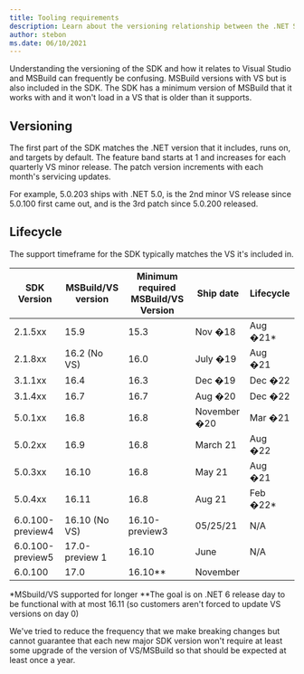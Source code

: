 ```yaml
---
title: Tooling requirements
description: Learn about the versioning relationship between the .NET SDK and MSBuild/VS.
author: stebon
ms.date: 06/10/2021
---
```

Understanding the versioning of the SDK and how it relates to Visual Studio and MSBuild can frequently be confusing. MSBuild versions with VS but is also included in the SDK. The SDK has a minimum version of MSBuild that it works with and it won't load in a VS that is older than it supports.

## Versioning

The first part of the SDK matches the .NET version that it includes, runs on, and targets by default.  The feature band starts at 1 and increases for each quarterly VS minor release.  The patch version increments with each month's servicing updates.

For example, 5.0.203 ships with .NET 5.0, is the 2nd minor VS release since 5.0.100 first came out, and is the 3rd patch since 5.0.200 released.

## Lifecycle

The support timeframe for the SDK typically matches the VS it's included in.

| SDK Version      | MSBuild/VS version | Minimum required MSBuild/VS Version | Ship date    | Lifecycle |
|------------------|--------------------|-------------------------------------|--------------|-----------|
| 2.1.5xx          | 15.9               | 15.3                                | Nov �18      | Aug �21*  |
| 2.1.8xx          | 16.2 (No VS)       | 16.0                                | July �19     | Aug �21   |
| 3.1.1xx          | 16.4               | 16.3                                | Dec �19      | Dec �22   |
| 3.1.4xx          | 16.7               | 16.7                                | Aug �20      | Dec �22   |
| 5.0.1xx          | 16.8               | 16.8                                | November �20 | Mar �21   |
| 5.0.2xx          | 16.9               | 16.8                                | March 21     | Aug �22   |
| 5.0.3xx          | 16.10              | 16.8                                | May 21       | Aug �21   |
| 5.0.4xx          | 16.11              | 16.8                                | Aug 21       | Feb �22*  |
| 6.0.100-preview4 | 16.10 (No VS)      | 16.10-preview3                      | 05/25/21     | N/A       |
| 6.0.100-preview5 | 17.0-preview 1     | 16.10                               | June         | N/A       |
| 6.0.100          | 17.0               | 16.10**                             | November     |

*MSbuild/VS supported for longer
**The goal is on .NET 6 release day to be functional with at most 16.11 (so customers aren't forced to update VS versions on day 0)

We've tried to reduce the frequency that we make breaking changes but cannot guarantee that each new major SDK version won't require at least some upgrade of the version of VS/MSBuild so that should be expected at least once a year.
